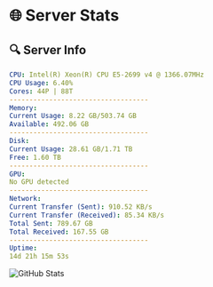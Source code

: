 # 🌐 Server Stats
## 🔍 Server Info
```yaml
CPU: Intel(R) Xeon(R) CPU E5-2699 v4 @ 1366.07MHz
CPU Usage: 6.40%
Cores: 44P | 88T
-----------------------------------
Memory:
Current Usage: 8.22 GB/503.74 GB
Available: 492.06 GB
-----------------------------------
Disk:
Current Usage: 28.61 GB/1.71 TB
Free: 1.60 TB
-----------------------------------
GPU:
No GPU detected
-----------------------------------
Network:
Current Transfer (Sent): 910.52 KB/s
Current Transfer (Received): 85.34 KB/s
Total Sent: 789.67 GB
Total Received: 167.55 GB
-----------------------------------
Uptime:
14d 21h 15m 53s
```
![GitHub Stats](https://img.shields.io/badge/Updated-2025-05-04_14:24:41-blue)